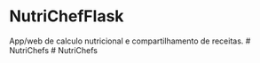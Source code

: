 # NutriChefFlask
App/web de calculo nutricional e compartilhamento de receitas.
#   N u t r i C h e f s  
 #   N u t r i C h e f s  
 